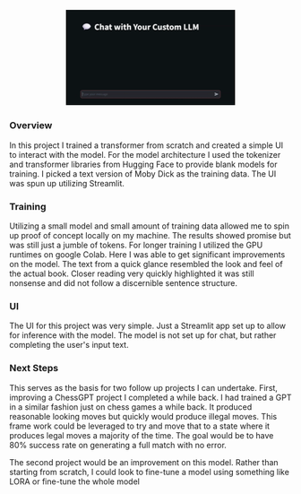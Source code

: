 <p align="center">
  <img src="CustomGPT.gif" alt="Alt text" width="60%">
</p>



### Overview
In this project I trained a transformer from scratch and created a simple UI to interact with the model. For the model architecture I used the tokenizer and transformer libraries from Hugging Face to provide blank models for training. I picked a text version of Moby Dick as the training data. The UI was spun up utilizing Streamlit.
### Training
Utilizing a small model and small amount of training data allowed me to spin up proof of concept locally on my machine. The results showed promise but was still just a jumble of tokens. For longer training I utilized the GPU runtimes on google Colab. Here I was able to get significant improvements on the model. The text from a quick glance resembled the look and feel of the actual book. Closer reading very quickly highlighted it was still nonsense and did not follow a discernible sentence structure.

### UI
The UI for this project was very simple. Just a Streamlit app set up to allow for inference with the model. The model is not set up for chat, but rather completing the user's input text.

### Next Steps
This serves as the basis for two follow up projects I can undertake. First, improving a ChessGPT project I completed a while back. I had trained a GPT in a similar fashion just on chess games a while back. It produced reasonable looking moves but quickly would produce illegal moves. This frame work could be leveraged to try and move that to a state where it produces legal moves a majority of the time. The goal would be to have 80% success rate on generating a full match with no error.

The second project would be an improvement on this model. Rather than starting from scratch, I could look to fine-tune a model using something like LORA or fine-tune the whole model
